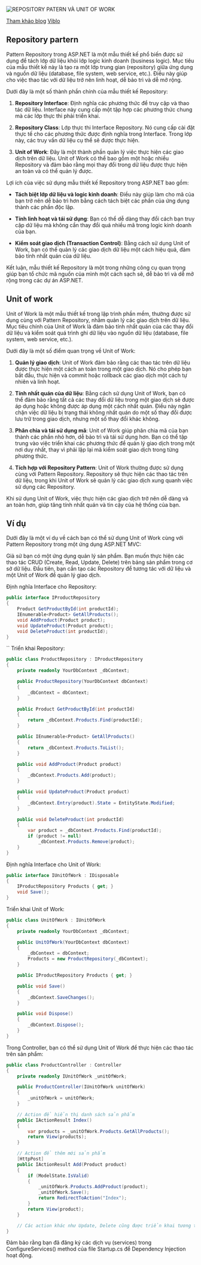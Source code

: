 ![REPOSITORY PATERN VÀ UNIT OF WORK](./attachments/42213219384_ec3b0b1b3e_o.png)

[Tham khảo blog](https://coding4food.net/2018/07/10/repository-va-unit-of-work-pattern/)
[Viblo](https://viblo.asia/p/repository-pattern-va-unit-of-work-voi-entity-framework-trong-aspnet-mvc-PjxMe6VDG4YL)

## Repository partern
Pattern Repository trong ASP.NET là một mẫu thiết kế phổ biến được sử dụng để tách lớp dữ liệu khỏi lớp logic kinh doanh (business logic). Mục tiêu của mẫu thiết kế này là tạo ra một lớp trung gian (repository) giữa ứng dụng và nguồn dữ liệu (database, file system, web service, etc.). Điều này giúp cho việc thao tác với dữ liệu trở nên linh hoạt, dễ bảo trì và dễ mở rộng.

Dưới đây là một số thành phần chính của mẫu thiết kế Repository:

1. **Repository Interface**: Định nghĩa các phương thức để truy cập và thao tác dữ liệu. Interface này cung cấp một tập hợp các phương thức chung mà các lớp thực thi phải triển khai.
    
2. **Repository Class**: Lớp thực thi Interface Repository. Nó cung cấp cài đặt thực tế cho các phương thức được định nghĩa trong Interface. Trong lớp này, các truy vấn dữ liệu cụ thể sẽ được thực hiện.
    
3. **Unit of Work**: Đây là một thành phần quản lý việc thực hiện các giao dịch trên dữ liệu. Unit of Work có thể bao gồm một hoặc nhiều Repository và đảm bảo rằng mọi thay đổi trong dữ liệu được thực hiện an toàn và có thể quản lý được.
    

Lợi ích của việc sử dụng mẫu thiết kế Repository trong ASP.NET bao gồm:

- **Tách biệt lớp dữ liệu và logic kinh doanh**: Điều này giúp làm cho mã của bạn trở nên dễ bảo trì hơn bằng cách tách biệt các phần của ứng dụng thành các phần độc lập.
    
- **Tính linh hoạt và tái sử dụng**: Bạn có thể dễ dàng thay đổi cách bạn truy cập dữ liệu mà không cần thay đổi quá nhiều mã trong logic kinh doanh của bạn.
    
- **Kiểm soát giao dịch (Transaction Control)**: Bằng cách sử dụng Unit of Work, bạn có thể quản lý các giao dịch dữ liệu một cách hiệu quả, đảm bảo tính nhất quán của dữ liệu.
    

Kết luận, mẫu thiết kế Repository là một trong những công cụ quan trọng giúp bạn tổ chức mã nguồn của mình một cách sạch sẽ, dễ bảo trì và dễ mở rộng trong các dự án ASP.NET.

## Unit of work 
Unit of Work là một mẫu thiết kế trong lập trình phần mềm, thường được sử dụng cùng với Pattern Repository, nhằm quản lý các giao dịch trên dữ liệu. Mục tiêu chính của Unit of Work là đảm bảo tính nhất quán của các thay đổi dữ liệu và kiểm soát quá trình ghi dữ liệu vào nguồn dữ liệu (database, file system, web service, etc.).

Dưới đây là một số điểm quan trọng về Unit of Work:

1. **Quản lý giao dịch**: Unit of Work đảm bảo rằng các thao tác trên dữ liệu được thực hiện một cách an toàn trong một giao dịch. Nó cho phép bạn bắt đầu, thực hiện và commit hoặc rollback các giao dịch một cách tự nhiên và linh hoạt.
    
2. **Tính nhất quán của dữ liệu**: Bằng cách sử dụng Unit of Work, bạn có thể đảm bảo rằng tất cả các thay đổi dữ liệu trong một giao dịch sẽ được áp dụng hoặc không được áp dụng một cách nhất quán. Điều này ngăn chặn việc dữ liệu bị trạng thái không nhất quán do một số thay đổi được lưu trữ trong giao dịch, nhưng một số thay đổi khác không.
    
3. **Phân chia và tái sử dụng mã**: Unit of Work giúp phân chia mã của bạn thành các phần nhỏ hơn, dễ bảo trì và tái sử dụng hơn. Bạn có thể tập trung vào việc triển khai các phương thức để quản lý giao dịch trong một nơi duy nhất, thay vì phải lặp lại mã kiểm soát giao dịch trong từng phương thức.
    
4. **Tích hợp với Repository Pattern**: Unit of Work thường được sử dụng cùng với Pattern Repository. Repository sẽ thực hiện các thao tác trên dữ liệu, trong khi Unit of Work sẽ quản lý các giao dịch xung quanh việc sử dụng các Repository.
    

Khi sử dụng Unit of Work, việc thực hiện các giao dịch trở nên dễ dàng và an toàn hơn, giúp tăng tính nhất quán và tin cậy của hệ thống của bạn.

## Ví dụ
Dưới đây là một ví dụ về cách bạn có thể sử dụng Unit of Work cùng với Pattern Repository trong một ứng dụng ASP.NET MVC:

Giả sử bạn có một ứng dụng quản lý sản phẩm. Bạn muốn thực hiện các thao tác CRUD (Create, Read, Update, Delete) trên bảng sản phẩm trong cơ sở dữ liệu. Đầu tiên, bạn cần tạo các Repository để tương tác với dữ liệu và một Unit of Work để quản lý giao dịch.

Định nghĩa Interface cho Repository:
```csharp
public interface IProductRepository
{
    Product GetProductById(int productId);
    IEnumerable<Product> GetAllProducts();
    void AddProduct(Product product);
    void UpdateProduct(Product product);
    void DeleteProduct(int productId);
}
```
``
Triển khai Repository:
```csharp
public class ProductRepository : IProductRepository
{
    private readonly YourDbContext _dbContext;

    public ProductRepository(YourDbContext dbContext)
    {
        _dbContext = dbContext;
    }

    public Product GetProductById(int productId)
    {
        return _dbContext.Products.Find(productId);
    }

    public IEnumerable<Product> GetAllProducts()
    {
        return _dbContext.Products.ToList();
    }

    public void AddProduct(Product product)
    {
        _dbContext.Products.Add(product);
    }

    public void UpdateProduct(Product product)
    {
        _dbContext.Entry(product).State = EntityState.Modified;
    }

    public void DeleteProduct(int productId)
    {
        var product = _dbContext.Products.Find(productId);
        if (product != null)
            _dbContext.Products.Remove(product);
    }
}

```

Định nghĩa Interface cho Unit of Work:

```csharp
public interface IUnitOfWork : IDisposable
{
    IProductRepository Products { get; }
    void Save();
}

```

Triển khai Unit of Work:
```csharp
public class UnitOfWork : IUnitOfWork
{
    private readonly YourDbContext _dbContext;

    public UnitOfWork(YourDbContext dbContext)
    {
        _dbContext = dbContext;
        Products = new ProductRepository(_dbContext);
    }

    public IProductRepository Products { get; }

    public void Save()
    {
        _dbContext.SaveChanges();
    }

    public void Dispose()
    {
        _dbContext.Dispose();
    }
}

```

Trong Controller, bạn có thể sử dụng Unit of Work để thực hiện các thao tác trên sản phẩm:

```csharp
public class ProductController : Controller
{
    private readonly IUnitOfWork _unitOfWork;

    public ProductController(IUnitOfWork unitOfWork)
    {
        _unitOfWork = unitOfWork;
    }

    // Action để hiển thị danh sách sản phẩm
    public IActionResult Index()
    {
        var products = _unitOfWork.Products.GetAllProducts();
        return View(products);
    }

    // Action để thêm mới sản phẩm
    [HttpPost]
    public IActionResult Add(Product product)
    {
        if (ModelState.IsValid)
        {
            _unitOfWork.Products.AddProduct(product);
            _unitOfWork.Save();
            return RedirectToAction("Index");
        }
        return View(product);
    }

    // Các action khác như Update, Delete cũng được triển khai tương tự
}

```

Đảm bảo rằng bạn đã đăng ký các dịch vụ (services) trong ConfigureServices() method của file Startup.cs để Dependency Injection hoạt động.